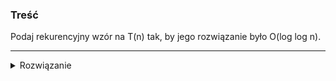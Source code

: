 ### Treść
Podaj rekurencyjny wzór na T(n) tak, by jego rozwiązanie było O(log log n).

------
<details><summary>Rozwiązanie</summary>
<p>

